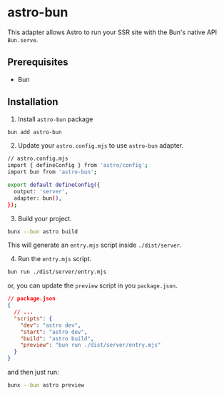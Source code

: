 # astro-bun

This adapter allows Astro to run your SSR site with the Bun's native API `Bun.serve`.

## Prerequisites

- Bun

## Installation

1. Install `astro-bun` package

```bash
bun add astro-bun
```

2. Update your `astro.config.mjs` to use `astro-bun` adapter.

```bash
// astro.config.mjs
import { defineConfig } from 'astro/config';
import bun from 'astro-bun';

export default defineConfig({
  output: 'server',
  adapter: bun(),
});
```

3. Build your project.

```bash
bunx --bun astro build
```

This will generate an `entry.mjs` script inside `./dist/server`.

4. Run the `entry.mjs` script.

```bash
bun run ./dist/server/entry.mjs
```

or, you can update the `preview` script in you `package.json`.

```json
// package.json
{
  // ...
  "scripts": {
    "dev": "astro dev",
    "start": "astro dev",
    "build": "astro build",
    "preview": "bun run ./dist/server/entry.mjs"
  }
}
```

and then just run:

```bash
bunx --bun astro preview
```

